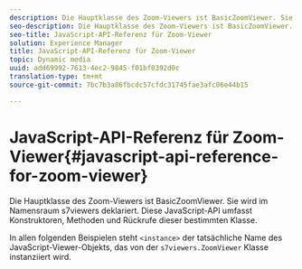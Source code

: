 ```yaml
---
description: Die Hauptklasse des Zoom-Viewers ist BasicZoomViewer. Sie wird im Namensraum s7viewers deklariert. Diese JavaScript-API umfasst Konstruktoren, Methoden und Rückrufe dieser bestimmten Klasse.
seo-description: Die Hauptklasse des Zoom-Viewers ist BasicZoomViewer. Sie wird im Namensraum s7viewers deklariert. Diese JavaScript-API umfasst Konstruktoren, Methoden und Rückrufe dieser bestimmten Klasse.
seo-title: JavaScript-API-Referenz für Zoom-Viewer
solution: Experience Manager
title: JavaScript-API-Referenz für Zoom-Viewer
topic: Dynamic media
uuid: add69992-7613-4ec2-9845-f01bf0392d0c
translation-type: tm+mt
source-git-commit: 7bc7b3a86fbcdc57cfdc31745fae3afc06e44b15

---
```



# JavaScript-API-Referenz für Zoom-Viewer{#javascript-api-reference-for-zoom-viewer}

Die Hauptklasse des Zoom-Viewers ist BasicZoomViewer. Sie wird im Namensraum s7viewers deklariert. Diese JavaScript-API umfasst Konstruktoren, Methoden und Rückrufe dieser bestimmten Klasse.

In allen folgenden Beispielen steht `<instance>` der tatsächliche Name des JavaScript-Viewer-Objekts, das von der `s7viewers.ZoomViewer` Klasse instanziiert wird.
